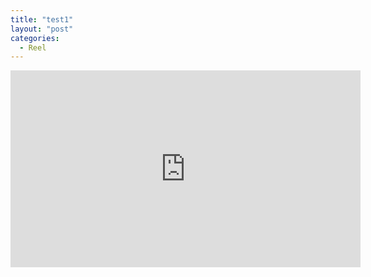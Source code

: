 ```yaml
---
title: "test1"
layout: "post"
categories:
  - Reel
---
```


<iframe width="560" height="315" src="https://www.youtube.com/embed/zfFjU_6cB8I" frameborder="0" allowfullscreen></iframe>
